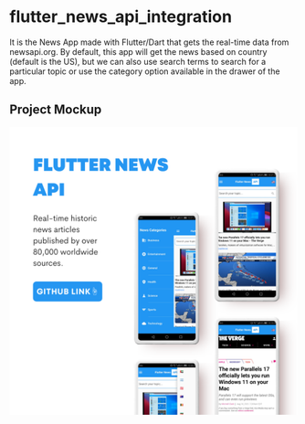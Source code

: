 # flutter_news_api_integration

It is the News App made with Flutter/Dart that gets the real-time data from newsapi.org. By default, this app will get the news based on country (default is the US), but we can also use search terms to search for a particular topic or use the category option available in the drawer of the app.

## Project Mockup

<img src="read-me-image/flutter-news-api.png" width="1080"> 
